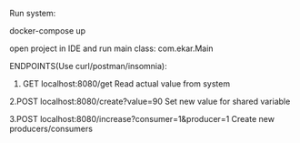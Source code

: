Run system:

docker-compose up

open project in IDE and run main class:
com.ekar.Main

ENDPOINTS(Use curl/postman/insomnia):

1. GET localhost:8080/get 
Read actual value from system

2.POST localhost:8080/create?value=90
Set new value for shared variable

3.POST localhost:8080/increase?consumer=1&producer=1
Create new producers/consumers

 

